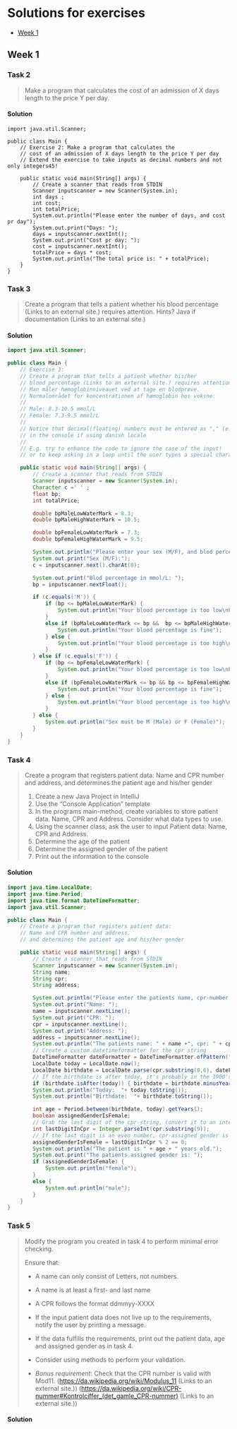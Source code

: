 # Solutions for exercises
- [Week 1](#week-1)


## Week 1
### Task 2
> Make a program that calculates the cost of an admission of X days length to the price Y per day.


#### Solution

```
import java.util.Scanner;

public class Main {
    // Exercise 2: Make a program that calculates the
    // cost of an admission of X days length to the price Y per day
    // Extend the exercise to take inputs as decimal numbers and not only integers45!

    public static void main(String[] args) {
        // Create a scanner that reads from STDIN
        Scanner inputscanner = new Scanner(System.in);
        int days ;
        int cost;
        int totalPrice;
        System.out.println("Please enter the number of days, and cost pr day");
        System.out.print("Days: ");
        days = inputscanner.nextInt();
        System.out.print("Cost pr day: ");
        cost = inputscanner.nextInt();
        totalPrice = days * cost;
        System.out.println("The total price is: " + totalPrice);
    }
}
```


### Task 3
> Create a program that tells a patient whether his blood percentage (Links to an external site.) requires attention.  Hints? Java if documentation (Links to an external site.)


#### Solution

``` java
import java.util.Scanner;

public class Main {
    // Exercise 3:
    // Create a program that tells a patient whether his/her
    // blood percentage (Links to an external site.) requires attention.
    // Man måler hæmoglobinniveauet ved at tage en blodprøve.
    // Normalområdet for koncentrationen af hæmoglobin hos voksne:
    //
    // Male: 8.3-10.5 mmol/L
    // Female: 7.3-9.5 mmol/L
    //
    // Notice that decimal(floating) numbers must be entered as "," (e.g 9,5)
    // in the console if using danish locale
    //
    // E.g. try to enhance the code to ignore the case of the input!
    // or to keep asking in a loop until the user types a special character

    public static void main(String[] args) {
	    // Create a scanner that reads from STDIN
        Scanner inputscanner = new Scanner(System.in);
        Character c =' ' ;
        float bp;
        int totalPrice;

        double bpMaleLowWaterMark = 8.3;
        double bpMaleHighWaterMark = 10.5;

        double bpFemaleLowWaterMark = 7.3;
        double bpFemaleHighWaterMark = 9.5;

        System.out.println("Please enter your sex (M/F), and blod percentage in mmol/L");
        System.out.print("Sex (M/F):");
        c = inputscanner.next().charAt(0);

        System.out.print("Blod percentage in mmol/L: ");
        bp = inputscanner.nextFloat();

        if (c.equals('M')) {
            if (bp <= bpMaleLowWaterMark) {
                System.out.println("Your blood percentage is too low\nPlease see a doctor");
            }
            else if (bpMaleLowWaterMark <= bp &&  bp <= bpMaleHighWaterMark) {
                System.out.println("Your blood percentage is fine");
            } else {
                System.out.println("Your blood percentage is too high\nPlease see a doctor");
            }
        } else if (c.equals('F')) {
            if (bp <= bpFemaleLowWaterMark) {
                System.out.println("Your blood percentage is too low\nPlease see a doctor");
            }
            else if (bpFemaleLowWaterMark <= bp && bp <= bpFemaleHighWaterMark) {
                System.out.println("Your blood percentage is fine");
            } else {
                System.out.println("Your blood percentage is too high\nPlease see a doctor");
            }
        } else {
            System.out.println("Sex must be M (Male) or F (Female)");
        }
    }
}
```


### Task 4
> Create a program that registers patient data: Name and CPR number and address, and determines the patient age and his/her gender
> 1. Create a new Java Project in IntelliJ
> 2. Use the “Console Application” template
> 3. In the programs main-method, create variables to store patient data. Name, CPR and Address. Consider what data types to use.
> 4. Using the scanner class, ask the user to input Patient data: Name, CPR and Address.
> 5. Determine the age of the patient
> 6. Determine the assigned gender of the patient
> 7. Print out the information to the console


#### Solution

``` java
import java.time.LocalDate;
import java.time.Period;
import java.time.format.DateTimeFormatter;
import java.util.Scanner;

public class Main {
    // Create a program that registers patient data:
    // Name and CPR number and address,
    // and determines the patient age and his/her gender

    public static void main(String[] args) {
        // Create a scanner that reads from STDIN
        Scanner inputscanner = new Scanner(System.in);
        String name;
        String cpr;
        String address;

        System.out.println("Please enter the patients name, cpr-number and address.");
        System.out.print("Name: ");
        name = inputscanner.nextLine();
        System.out.print("CPR: ");
        cpr = inputscanner.nextLine();
        System.out.print("Address: ");
        address = inputscanner.nextLine();
        System.out.println("The patients name: " + name +", cpr: " + cpr + ", address: " + address);
        // Create a custom datetimeformatter for the cpr string
        DateTimeFormatter dateFormatter = DateTimeFormatter.ofPattern("ddMMuu");
        LocalDate today = LocalDate.now();
        LocalDate birthdate = LocalDate.parse(cpr.substring(0,6), dateFormatter);
        // If the birthdate is after today, it's probably in the 1900's. Subtract 100 years.
        if (birthdate.isAfter(today)) { birthdate = birthdate.minusYears(100); }
        System.out.println("Today:  "+ today.toString());
        System.out.println("Birthdate:  "+ birthdate.toString());

        int age = Period.between(birthdate, today).getYears();
        boolean assignedGenderIsFemale;
        // Grab the last digit of the cpr-string, convert it to an integer
        int lastDigitInCpr = Integer.parseInt(cpr.substring(9));
        // If the last digit is an even number, cpr-assigned gender is female
        assignedGenderIsFemale = lastDigitInCpr % 2 == 0;
        System.out.println("The patient is " + age + " years old.");
        System.out.print("The patients assigned gender is: ");
        if (assignedGenderIsFemale) {
            System.out.println("female");
        }
        else {
            System.out.println("male");
        }
    }
}
```




### Task 5
> Modify the program you created in task 4 to perform minimal error checking.
>
> Ensure that:
>
> - A name can only consist of Letters, not numbers.
> - A name is at least a first- and last name
> - A CPR follows the format ddmmyy-XXXX
> - If the input patient data does not live up to the requirements, notify the user by printing a message.
>
> - If the data fulfills the requirements, print out the patient data, age and assigned gender as in task 4.
> - Consider using methods to perform your validation.
>
> - *Bonus requirement*: Check that the CPR number is valid with Mod11. (https://da.wikipedia.org/wiki/Modulus_11 (Links to an external site.)) (https://da.wikipedia.org/wiki/CPR-nummer#Kontrolciffer_(det_gamle_CPR-nummer) (Links to an external site.))


#### Solution
